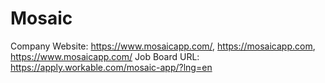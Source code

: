 # Mosaic

Company Website: https://www.mosaicapp.com/, https://mosaicapp.com, https://www.mosaicapp.com/
Job Board URL: https://apply.workable.com/mosaic-app/?lng=en